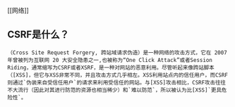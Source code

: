 [[网络]] 
## CSRF是什么？
	（Cross Site Request Forgery, 跨站域请求伪造）是一种网络的攻击方式，它在 2007 年曾被列为互联网 20 大安全隐患之一,也被称为“One Click Attack”或者Session Riding，通常缩写为CSRF或者XSRF，是一种对网站的恶意利用。尽管听起来像跨站脚本（[XSS]，但它与XSS非常不同，并且攻击方式几乎相左。XSS利用站点内的信任用户，而CSRF则通过`伪装来自受信任用户`的请求来利用受信任的网站。与[XSS]攻击相比，CSRF攻击往往不大流行（因此对其进行防范的资源也相当稀少）和`难以防范`，所以被认为比[XSS]`更具危险性`。